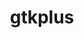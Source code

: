 ---
title: "gtkplus"
layout: cache
categories: [package, develop]
meta: {"compilers": ["gcc@11.4.0"], "num_specs": 14, "num_specs_by_stack": {"e4s": 14, "root": 14}, "oss": ["ubuntu22.04"], "platforms": ["linux"], "stacks": ["e4s", "root"], "targets": ["x86_64_v3"], "versions": ["3.24.29"]}
spec_details: [{"compiler": "gcc@11.4.0", "hash": "4tpvut3aof7wmaoekyymrlv7a4v2b76p", "os": "ubuntu22.04", "platform": "linux", "size": "-", "stacks": ["e4s", "root"], "target": "x86_64_v3", "variants": ["build_system=autotools", "~cups"], "versions": ["3.24.29"]}, {"compiler": "gcc@11.4.0", "hash": "5weq73c3j27dwid3kkdzashsz5aasyq6", "os": "ubuntu22.04", "platform": "linux", "size": "-", "stacks": ["e4s", "root"], "target": "x86_64_v3", "variants": ["build_system=autotools", "~cups"], "versions": ["3.24.29"]}, {"compiler": "gcc@11.4.0", "hash": "6hyuipsq5du4aiz3e45zsichacbmpdxx", "os": "ubuntu22.04", "platform": "linux", "size": "-", "stacks": ["e4s", "root"], "target": "x86_64_v3", "variants": ["build_system=autotools", "~cups"], "versions": ["3.24.29"]}, {"compiler": "gcc@11.4.0", "hash": "6ipvp643xbzq4mgt327g6sdgw2ssgfy5", "os": "ubuntu22.04", "platform": "linux", "size": "-", "stacks": ["e4s", "root"], "target": "x86_64_v3", "variants": ["build_system=autotools", "~cups"], "versions": ["3.24.29"]}, {"compiler": "gcc@11.4.0", "hash": "7ofmtbclz7ji74mafnlwq4h7zk4w4nwj", "os": "ubuntu22.04", "platform": "linux", "size": "-", "stacks": ["e4s", "root"], "target": "x86_64_v3", "variants": ["build_system=autotools", "~cups"], "versions": ["3.24.29"]}, {"compiler": "gcc@11.4.0", "hash": "a5aaz6svvwgbgemy5jd5qmohuxy6745u", "os": "ubuntu22.04", "platform": "linux", "size": "-", "stacks": ["e4s", "root"], "target": "x86_64_v3", "variants": ["build_system=autotools", "~cups"], "versions": ["3.24.29"]}, {"compiler": "gcc@11.4.0", "hash": "hpuy5hxz2ike7mkllpko4xwxzmwe4ofl", "os": "ubuntu22.04", "platform": "linux", "size": "-", "stacks": ["e4s", "root"], "target": "x86_64_v3", "variants": ["build_system=autotools", "~cups"], "versions": ["3.24.29"]}, {"compiler": "gcc@11.4.0", "hash": "jj24gkrll6upvftzc7pqt4lgpm7rsf2s", "os": "ubuntu22.04", "platform": "linux", "size": "-", "stacks": ["e4s", "root"], "target": "x86_64_v3", "variants": ["build_system=autotools", "~cups"], "versions": ["3.24.29"]}, {"compiler": "gcc@11.4.0", "hash": "rttzauyd4roopz6qybb4kuqeihcoz4jy", "os": "ubuntu22.04", "platform": "linux", "size": "-", "stacks": ["e4s", "root"], "target": "x86_64_v3", "variants": ["build_system=autotools", "~cups"], "versions": ["3.24.29"]}, {"compiler": "gcc@11.4.0", "hash": "s4xmmfms3iaul3be67kcvgelhfalpsiu", "os": "ubuntu22.04", "platform": "linux", "size": "-", "stacks": ["e4s", "root"], "target": "x86_64_v3", "variants": ["build_system=autotools", "~cups"], "versions": ["3.24.29"]}, {"compiler": "gcc@11.4.0", "hash": "ulgr4hns6w6l4ti2uhfyk7ficgwq7qr4", "os": "ubuntu22.04", "platform": "linux", "size": "-", "stacks": ["e4s", "root"], "target": "x86_64_v3", "variants": ["build_system=autotools", "~cups"], "versions": ["3.24.29"]}, {"compiler": "gcc@11.4.0", "hash": "vp67kjsk3klxlbwlcle4rakgmeopabyr", "os": "ubuntu22.04", "platform": "linux", "size": "-", "stacks": ["e4s", "root"], "target": "x86_64_v3", "variants": ["build_system=autotools", "~cups"], "versions": ["3.24.29"]}, {"compiler": "gcc@11.4.0", "hash": "yc5sk6dlm5lxvt2zufjchj4i6liqyrl7", "os": "ubuntu22.04", "platform": "linux", "size": "-", "stacks": ["e4s", "root"], "target": "x86_64_v3", "variants": ["build_system=autotools", "~cups"], "versions": ["3.24.29"]}, {"compiler": "gcc@11.4.0", "hash": "yvm2idgb7nayvqlufjqybnvp5ecpgpsa", "os": "ubuntu22.04", "platform": "linux", "size": "-", "stacks": ["e4s", "root"], "target": "x86_64_v3", "variants": ["build_system=autotools", "~cups"], "versions": ["3.24.29"]}]
---